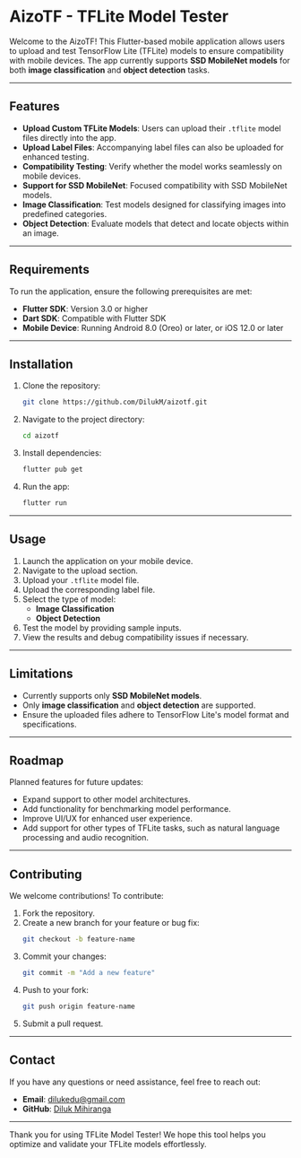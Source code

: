 # AizoTF - TFLite Model Tester

Welcome to the AizoTF! This Flutter-based mobile application allows users to upload and test TensorFlow Lite (TFLite) models to ensure compatibility with mobile devices. The app currently supports **SSD MobileNet models** for both **image classification** and **object detection** tasks.

---

## Features

- **Upload Custom TFLite Models**: Users can upload their `.tflite` model files directly into the app.
- **Upload Label Files**: Accompanying label files can also be uploaded for enhanced testing.
- **Compatibility Testing**: Verify whether the model works seamlessly on mobile devices.
- **Support for SSD MobileNet**: Focused compatibility with SSD MobileNet models.
- **Image Classification**: Test models designed for classifying images into predefined categories.
- **Object Detection**: Evaluate models that detect and locate objects within an image.

---

## Requirements

To run the application, ensure the following prerequisites are met:

- **Flutter SDK**: Version 3.0 or higher
- **Dart SDK**: Compatible with Flutter SDK
- **Mobile Device**: Running Android 8.0 (Oreo) or later, or iOS 12.0 or later

---

## Installation

1. Clone the repository:
   ```bash
   git clone https://github.com/DilukM/aizotf.git
   ```
2. Navigate to the project directory:
   ```bash
   cd aizotf
   ```
3. Install dependencies:
   ```bash
   flutter pub get
   ```
4. Run the app:
   ```bash
   flutter run
   ```

---

## Usage

1. Launch the application on your mobile device.
2. Navigate to the upload section.
3. Upload your `.tflite` model file.
4. Upload the corresponding label file.
5. Select the type of model:
   - **Image Classification**
   - **Object Detection**
6. Test the model by providing sample inputs.
7. View the results and debug compatibility issues if necessary.

---

## Limitations

- Currently supports only **SSD MobileNet models**.
- Only **image classification** and **object detection** are supported.
- Ensure the uploaded files adhere to TensorFlow Lite's model format and specifications.

---

## Roadmap

Planned features for future updates:

- Expand support to other model architectures.
- Add functionality for benchmarking model performance.
- Improve UI/UX for enhanced user experience.
- Add support for other types of TFLite tasks, such as natural language processing and audio recognition.

---

## Contributing

We welcome contributions! To contribute:

1. Fork the repository.
2. Create a new branch for your feature or bug fix:
   ```bash
   git checkout -b feature-name
   ```
3. Commit your changes:
   ```bash
   git commit -m "Add a new feature"
   ```
4. Push to your fork:
   ```bash
   git push origin feature-name
   ```
5. Submit a pull request.

---


## Contact

If you have any questions or need assistance, feel free to reach out:

- **Email**: dilukedu@gmail.com
- **GitHub**: [Diluk Mihiranga](https://github.com/DilukM)

---

Thank you for using TFLite Model Tester! We hope this tool helps you optimize and validate your TFLite models effortlessly.

